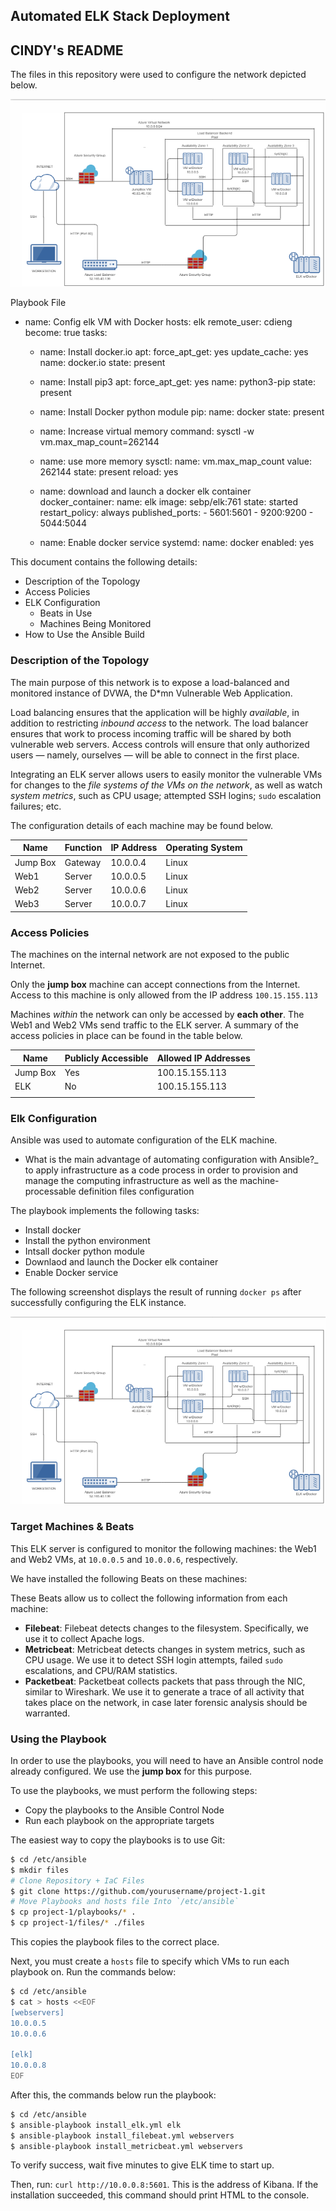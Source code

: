 ## Automated ELK Stack Deployment
## CINDY's README
The files in this repository were used to configure the network depicted below.

 ![](diagrams/DIAGRAM.png)



Playbook File

- name: Config elk VM with Docker
  hosts: elk
  remote_user: cdieng
  become: true
  tasks:

  - name: Install docker.io
    apt:
      force_apt_get: yes
      update_cache: yes
      name: docker.io
      state: present

  - name: Install pip3
    apt:
      force_apt_get: yes
      name: python3-pip
      state: present

  - name: Install Docker python module
    pip:
      name: docker
      state: present

  - name: Increase virtual memory
    command: sysctl -w vm.max_map_count=262144

  - name: use more memory
    sysctl:
      name: vm.max_map_count
      value: 262144
      state: present
      reload: yes

  - name: download and launch a docker elk container
    docker_container:
      name: elk
      image: sebp/elk:761
      state: started
      restart_policy: always
      published_ports:
          - 5601:5601
          - 9200:9200
          - 5044:5044 

  - name: Enable docker service
    systemd:
      name: docker
      enabled: yes

This document contains the following details:
- Description of the Topology
- Access Policies
- ELK Configuration
  - Beats in Use
  - Machines Being Monitored
- How to Use the Ansible Build


### Description of the Topology

The main purpose of this network is to expose a load-balanced and monitored instance of DVWA, the D*mn Vulnerable Web Application.

Load balancing ensures that the application will be highly *available*, in addition to restricting *inbound access* to the network. The load balancer ensures that work to process incoming traffic will be shared by both vulnerable web servers. Access controls will ensure that only authorized users — namely, ourselves — will be able to connect in the first place.


Integrating an ELK server allows users to easily monitor the vulnerable VMs for changes to the *file systems of the VMs on the network*, as well as watch *system metrics*, such as CPU usage; attempted SSH logins; `sudo` escalation failures; etc.

The configuration details of each machine may be found below.


| Name     | Function | IP Address | Operating System |
|----------|----------|------------|------------------|
| Jump Box | Gateway  | 10.0.0.4   | Linux            |
| Web1     | Server   | 10.0.0.5   | Linux            |
| Web2     | Server   | 10.0.0.6   | Linux            |
| Web3     | Server   | 10.0.0.7   | Linux            |

### Access Policies

The machines on the internal network are not exposed to the public Internet. 


Only the **jump box** machine can accept connections from the Internet. Access to this machine is only allowed from the IP address `100.15.155.113`


Machines _within_ the network can only be accessed by **each other**. The Web1 and Web2 VMs send traffic to the ELK server.
A summary of the access policies in place can be found in the table below.

| Name     | Publicly Accessible | Allowed IP Addresses |
|----------|---------------------|----------------------|
| Jump Box | Yes                 |   100.15.155.113     |
| ELK      | No                  |   100.15.155.113     |
|          |                     |                      |

### Elk Configuration

Ansible was used to automate configuration of the ELK machine. 

- What is the main advantage of automating configuration with Ansible?_
to apply infrastructure as a code process in order to provision and manage the computing infrastructure as well as the machine-processable definition files configuration

The playbook implements the following tasks:
- Install docker 
- Install the python environment
- Intsall docker python module
- Downlaod and launch the Docker elk container
- Enable Docker service

The following screenshot displays the result of running `docker ps` after successfully configuring the ELK instance.

![](diagrams/DIAGRAM.png)

### Target Machines & Beats
This ELK server is configured to monitor the following machines:
the Web1 and Web2 VMs, at `10.0.0.5` and `10.0.0.6`, respectively.

We have installed the following Beats on these machines:

These Beats allow us to collect the following information from each machine:
- **Filebeat**: Filebeat detects changes to the filesystem. Specifically, we use it to collect Apache logs.
- **Metricbeat**: Metricbeat detects changes in system metrics, such as CPU usage. We use it to detect SSH login attempts, failed `sudo` escalations, and CPU/RAM statistics.
- **Packetbeat**: Packetbeat collects packets that pass through the NIC, similar to Wireshark. We use it to generate a trace of all activity that takes place on the network, in case later forensic analysis should be warranted.

### Using the Playbook
In order to use the playbooks, you will need to have an Ansible control node already configured. We use the **jump box** for this purpose.

To use the playbooks, we must perform the following steps:
- Copy the playbooks to the Ansible Control Node
- Run each playbook on the appropriate targets

The easiest way to copy the playbooks is to use Git:

```bash
$ cd /etc/ansible
$ mkdir files
# Clone Repository + IaC Files
$ git clone https://github.com/yourusername/project-1.git
# Move Playbooks and hosts file Into `/etc/ansible`
$ cp project-1/playbooks/* .
$ cp project-1/files/* ./files
```

This copies the playbook files to the correct place.

Next, you must create a `hosts` file to specify which VMs to run each playbook on. Run the commands below:

```bash
$ cd /etc/ansible
$ cat > hosts <<EOF
[webservers]
10.0.0.5
10.0.0.6

[elk]
10.0.0.8
EOF
```

After this, the commands below run the playbook:

 ```bash
 $ cd /etc/ansible
 $ ansible-playbook install_elk.yml elk
 $ ansible-playbook install_filebeat.yml webservers
 $ ansible-playbook install_metricbeat.yml webservers
 ```

To verify success, wait five minutes to give ELK time to start up. 

Then, run: `curl http://10.0.0.8:5601`. This is the address of Kibana. If the installation succeeded, this command should print HTML to the console.
